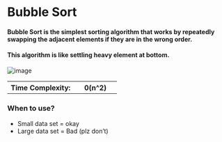 # Bubble Sort

#### Bubble Sort is the simplest sorting algorithm that works by repeatedly swapping the adjacent elements if they are in the wrong order.

#### This algorithm is like settling heavy element at bottom.
![image](https://user-images.githubusercontent.com/72748315/208667994-6a1f06f8-0073-4a19-a64d-4a83100be3c7.png)


<table>
    <tr>
        <th>Time Complexity:<th>
        <th> 0(n^2)<th>
    <tr>
</table>

### When to use?

- Small data set = okay
- Large data set = Bad (plz don’t)
